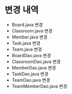 # 변경 내역
- Board.java 변경 
- Classroom.java 변경
- Member.java 변경
- Task.java 변경
- Team.java 변경
- BoardDao.java 변경
- ClassroomDao.java 변경
- MemberDao.java 변경
- TaskDao.java 변경
- TeamDao.java 변경
- TeamMemberDao.java 변경